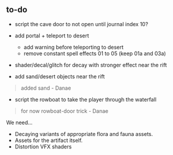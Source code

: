 ## to-do
- script the cave door to not open until journal index 10?  

- add portal + teleport to desert
	- add warning before teleporting to desert
	- remove constant spell effects 01 to 05 (keep 01a and 03a)  

- shader/decal/glitch for decay with stronger effect near the rift
- add sand/desert objects near the rift
> added sand - Danae

- script the rowboat to take the player through the waterfall
> for now rowboat-door trick - Danae

We need...
- Decaying variants of appropriate flora and fauna assets.
- Assets for the artifact itself.
- Distortion VFX shaders